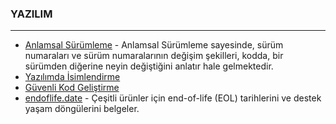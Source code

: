 ### YAZILIM
---
+ [Anlamsal Sürümleme](https://semver.org/lang/tr/) - Anlamsal Sürümleme sayesinde, sürüm numaraları ve sürüm numaralarının değişim şekilleri, kodda, bir sürümden diğerine neyin değiştiğini anlatır hale gelmektedir.
+ [Yazılımda İsimlendirme](https://ibrahim-kurce.medium.com/yaz%C4%B1l%C4%B1mda-i%CC%87simlendirme-7fcc3d3d6965)
+ [Güvenli Kod Geliştirme](https://turkcelloffensivesecurity.gitbook.io/guvenli-kod-gelistirme-kitapcigi/)
+ [endoflife.date](https://endoflife.date/) - Çeşitli ürünler için end-of-life (EOL) tarihlerini ve destek yaşam döngülerini belgeler.
